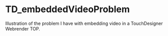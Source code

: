 # TD_embeddedVideoProblem
Illustration of the problem I have with embedding video in a TouchDesigner Webrender TOP.
